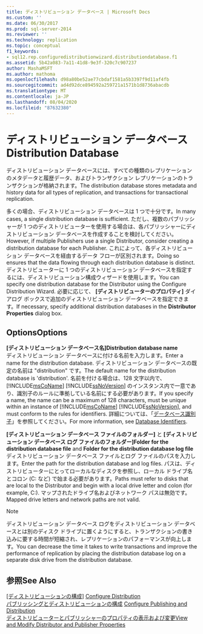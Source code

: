 ```yaml
---
title: ディストリビューション データベース | Microsoft Docs
ms.custom: ''
ms.date: 06/30/2017
ms.prod: sql-server-2014
ms.reviewer: ''
ms.technology: replication
ms.topic: conceptual
f1_keywords:
- sql12.rep.configuredistributionwizard.distributiondatabase.f1
ms.assetid: 5b42a083-7a11-41d8-9e3f-320c7c907237
author: MashaMSFT
ms.author: mathoma
ms.openlocfilehash: d98a80be52ae77cbdaf1581a5b3397f9d11af4fb
ms.sourcegitcommit: ad4d92dce894592a259721a1571b1d8736abacdb
ms.translationtype: MT
ms.contentlocale: ja-JP
ms.lasthandoff: 08/04/2020
ms.locfileid: "87632380"
---
```

# <a name="distribution-database"></a><span data-ttu-id="b6b19-102">ディストリビューション データベース</span><span class="sxs-lookup"><span data-stu-id="b6b19-102">Distribution Database</span></span>
  <span data-ttu-id="b6b19-103">ディストリビューション データベースには、すべての種類のレプリケーションのメタデータと履歴データ、およびトランザクション レプリケーションのトランザクションが格納されます。</span><span class="sxs-lookup"><span data-stu-id="b6b19-103">The distribution database stores metadata and history data for all types of replication, and transactions for transactional replication.</span></span>  
  
 <span data-ttu-id="b6b19-104">多くの場合、ディストリビューション データベースは 1 つで十分です。</span><span class="sxs-lookup"><span data-stu-id="b6b19-104">In many cases, a single distribution database is sufficient.</span></span> <span data-ttu-id="b6b19-105">ただし、複数のパブリッシャーが 1 つのディストリビューターを使用する場合は、各パブリッシャーにディストリビューション データベースを作成することを検討してください。</span><span class="sxs-lookup"><span data-stu-id="b6b19-105">However, if multiple Publishers use a single Distributor, consider creating a distribution database for each Publisher.</span></span> <span data-ttu-id="b6b19-106">これによって、各ディストリビューション データベースを経由するデータ フローが区別されます。</span><span class="sxs-lookup"><span data-stu-id="b6b19-106">Doing so ensures that the data flowing through each distribution database is distinct.</span></span> <span data-ttu-id="b6b19-107">ディストリビューターに 1 つのディストリビューション データベースを指定するには、ディストリビューション構成ウィザードを使用します。</span><span class="sxs-lookup"><span data-stu-id="b6b19-107">You can specify one distribution database for the Distributor using the Configure Distribution Wizard.</span></span> <span data-ttu-id="b6b19-108">必要に応じて、 **[ディストリビューターのプロパティ]** ダイアログ ボックスで追加のディストリビューション データベースを指定できます。</span><span class="sxs-lookup"><span data-stu-id="b6b19-108">If necessary, specify additional distribution databases in the **Distributor Properties** dialog box.</span></span>  
  
## <a name="options"></a><span data-ttu-id="b6b19-109">Options</span><span class="sxs-lookup"><span data-stu-id="b6b19-109">Options</span></span>  
 <span data-ttu-id="b6b19-110">**[ディストリビューション データベース名]**</span><span class="sxs-lookup"><span data-stu-id="b6b19-110">**Distribution database name**</span></span>  
 <span data-ttu-id="b6b19-111">ディストリビューション データベースに付ける名前を入力します。</span><span class="sxs-lookup"><span data-stu-id="b6b19-111">Enter a name for the distribution database.</span></span> <span data-ttu-id="b6b19-112">ディストリビューション データベースの既定の名前は "distribution" です。</span><span class="sxs-lookup"><span data-stu-id="b6b19-112">The default name for the distribution database is 'distribution'.</span></span> <span data-ttu-id="b6b19-113">名前を付ける場合は、128 文字以内で、[!INCLUDE[msCoName](../../includes/msconame-md.md)] [!INCLUDE[ssNoVersion](../../includes/ssnoversion-md.md)] のインスタンス内で一意であり、識別子のルールに準拠している名前にする必要があります。</span><span class="sxs-lookup"><span data-stu-id="b6b19-113">If you specify a name, the name can be a maximum of 128 characters, must be unique within an instance of [!INCLUDE[msCoName](../../includes/msconame-md.md)] [!INCLUDE[ssNoVersion](../../includes/ssnoversion-md.md)], and must conform to the rules for identifiers.</span></span> <span data-ttu-id="b6b19-114">詳細については、「[データベース識別子](../databases/database-identifiers.md)」を参照してください。</span><span class="sxs-lookup"><span data-stu-id="b6b19-114">For more information, see [Database Identifiers](../databases/database-identifiers.md).</span></span>  
  
 <span data-ttu-id="b6b19-115">**[ディストリビューション データベース ファイルのフォルダー]** と **[ディストリビューション データベース ログ ファイルのフォルダー]**</span><span class="sxs-lookup"><span data-stu-id="b6b19-115">**Folder for the distribution database file** and **Folder for the distribution database log file**</span></span>  
 <span data-ttu-id="b6b19-116">ディストリビューション データベース ファイルとログ ファイルのパスを入力します。</span><span class="sxs-lookup"><span data-stu-id="b6b19-116">Enter the path for the distribution database and log files.</span></span> <span data-ttu-id="b6b19-117">パスは、ディストリビューターにとってローカルなディスクを参照し、ローカル ドライブ名とコロン (C: など) で始まる必要があります。</span><span class="sxs-lookup"><span data-stu-id="b6b19-117">Paths must refer to disks that are local to the Distributor and begin with a local drive letter and colon (for example, C:).</span></span> <span data-ttu-id="b6b19-118">マップされたドライブ名およびネットワーク パスは無効です。</span><span class="sxs-lookup"><span data-stu-id="b6b19-118">Mapped drive letters and network paths are not valid.</span></span>  
  
> [!NOTE]  
>  <span data-ttu-id="b6b19-119">ディストリビューション データベース ログをディストリビューション データベースとは別のディスク ドライブに置くようにすると、トランザクションの書き込みに要する時間が短縮され、レプリケーションのパフォーマンスが向上します。</span><span class="sxs-lookup"><span data-stu-id="b6b19-119">You can decrease the time it takes to write transactions and improve the performance of replication by placing the distribution database log on a separate disk drive from the distribution database.</span></span>  
  
## <a name="see-also"></a><span data-ttu-id="b6b19-120">参照</span><span class="sxs-lookup"><span data-stu-id="b6b19-120">See Also</span></span>  
 <span data-ttu-id="b6b19-121">[[ディストリビューションの構成]](configure-distribution.md) </span><span class="sxs-lookup"><span data-stu-id="b6b19-121">[Configure Distribution](configure-distribution.md) </span></span>  
 <span data-ttu-id="b6b19-122">[パブリッシングとディストリビューションの構成](configure-publishing-and-distribution.md) </span><span class="sxs-lookup"><span data-stu-id="b6b19-122">[Configure Publishing and Distribution](configure-publishing-and-distribution.md) </span></span>  
 [<span data-ttu-id="b6b19-123">ディストリビューターとパブリッシャーのプロパティの表示および変更</span><span class="sxs-lookup"><span data-stu-id="b6b19-123">View and Modify Distributor and Publisher Properties</span></span>](view-and-modify-distributor-and-publisher-properties.md)  
  
  
